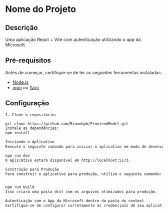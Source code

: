 # Nome do Projeto

## Descrição

Uma aplicação React + Vite com autenticação utilizando o app da Microsoft.

## Pré-requisitos

Antes de começar, certifique-se de ter as seguintes ferramentas instaladas:

- [Node.js](https://nodejs.org/)
- [npm](https://www.npmjs.com/) ou [Yarn](https://yarnpkg.com/)

## Configuração
```bash
1. Clone o repositório:

git clone https://github.com/Brunohpb/FrontendModel.git
Instale as dependências:
npm install

Iniciando o Aplicativo
Execute o seguinte comando para iniciar o aplicativo em modo de desenvolvimento:

npm run dev
O aplicativo estará disponível em http://localhost:5173.

Construção para Produção
Para construir o aplicativo para produção, utilize o seguinte comando:


npm run build
Isso criará uma pasta dist com os arquivos otimizados para produção.

Autenticação com o App da Microsoft dentro da pasta do context
Certifique-se de configurar corretamente as credenciais do seu aplicativo no Portal Azure
